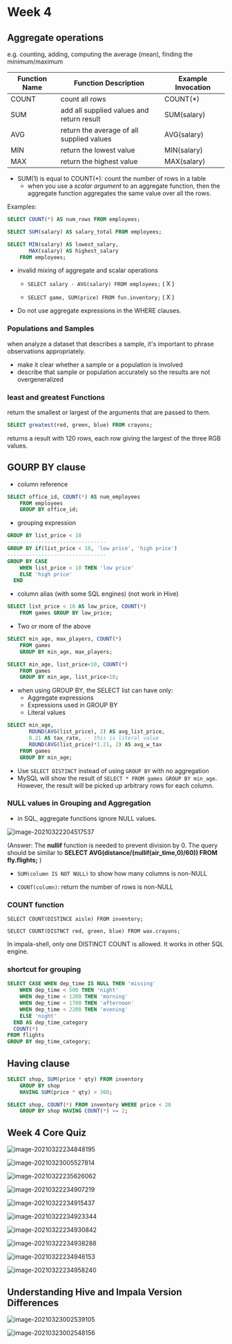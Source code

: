 # Week 4

## Aggregate operations

e.g. counting, adding, computing the average (mean), finding the minimum/maximum

| Function Name | Function Description                      | Example Invocation |
| ------------- | ----------------------------------------- | ------------------ |
| COUNT         | count all rows                            | COUNT(*)           |
| SUM           | add all supplied values and return result | SUM(salary)        |
| AVG           | return the average of all supplied values | AVG(salary)        |
| MIN           | return the lowest value                   | MIN(salary)        |
| MAX           | return the highest value                  | MAX(salary)        |

* SUM(1) is equal to COUNT(*): count the number of rows in a table
  * when you use a *scalar argument* to an aggregate function, then the aggregate function aggregates the same value over all the rows.

Examples:

```sql
SELECT COUNT(*) AS num_rows FROM employees;
```

```sql
SELECT SUM(salary) AS salary_total FROM employees;
```

```sql
SELECT MIN(salary) AS lowest_salary,
	   MAX(salary) AS highest_salary
    FROM employees;
```

* invalid mixing of aggregate and scalar operations

  * `SELECT salary - AVG(salary) FROM employees;` ( X )

  * `SELECT game, SUM(price) FROM fun.inventory;` ( X )

* Do not use aggregate expressions in the WHERE clauses.

### Populations and Samples

when analyze a dataset that describes a sample, it's important to phrase observations appropriately.

* make it clear whether a sample or a population is involved
* describe that sample or population accurately so the results are not overgeneralized

### **least** and **greatest** Functions

return the smallest or largest of the arguments that are passed to them.

```sql
SELECT greatest(red, green, blue) FROM crayons;
```

returns a result with 120 rows, each row giving the largest of the three RGB values.

## GOURP BY clause

* column reference

```sql
SELECT office_id, COUNT(*) AS num_employees
	FROM employees
	GROUP BY office_id;
```

* grouping expression
```sql
GROUP BY list_price < 10
--------------------------------
GROUP BY if(list_price < 10, 'low price', 'high price')
--------------------------------
GROUP BY CASE
	WHEN list_price < 10 THEN 'low price'
	ELSE 'high price'
  END
```

* column alias (with some SQL engines) (not work in Hive)

```sql
SELECT list_price < 10 AS low_price, COUNT(*) 
	FROM games GROUP BY low_price;
```

* Two or more of the above

```sql
SELECT min_age, max_players, COUNT(*)
	FROM games
	GROUP BY min_age, max_players;
```

```sql
SELECT min_age, list_price<10, COUNT(*)
	FROM games
	GROUP BY min_age, list_price<10;
```

* when using GROUP BY, the SELECT list can have only:
  * Aggregate expressions
  * Expressions used in GROUP BY
  * Literal values

```sql
SELECT min_age,
	   ROUND(AVG(list_price), 2) AS avg_list_price,
	   0.21 AS tax_rate, -- this is literal value
	   ROUND(AVG(list_price)*1.21, 2) AS avg_w_tax
	FROM games
	GROUP BY min_age;
```

* Use `SELECT DISTINCT` instead of using `GROUP BY` with no aggregation
* MySQL will show the result of `SELECT * FROM games GROUP BY min_age`. However, the result will be picked up arbitrary rows for each column.

### NULL values in Grouping and Aggregation

* in SQL, aggregate functions ignore NULL values.

![image-20210322204517537](https://i.imgur.com/wx40U7d.png)

(Answer: The **nullif** function is needed to prevent division by 0. The query should be similar to **SELECT AVG(distance/(nullif(air_time,0)/60)) FROM fly.flights;** )

* `SUM(column IS NOT NULL)`  to show how many columns is non-NULL

* `COUNT(column)`: return the number of rows is non-NULL

### COUNT function

`SELECT COUNT(DISTINCE aisle) FROM inventory;`

`SELECT COUNT(DISTNCT red, green, blue) FROM wax.crayons;`

In impala-shell, only one DISTINCT COUNT is allowed. It works in other SQL engine.

### shortcut for grouping

```sql
SELECT CASE WHEN dep_time IS NULL THEN 'missing'
    WHEN dep_time < 500 THEN 'night'
    WHEN dep_time < 1200 THEN 'morning'
    WHEN dep_time < 1700 THEN 'afternoon'
    WHEN dep_time < 2200 THEN 'evening'
    ELSE 'night'
  END AS dep_time_category
  COUNT(*)
FROM flights
GROUP BY dep_time_category; 
```

## Having clause

```sql
SELECT shop, SUM(price * qty) FROM inventory
	GROUP BY shop
	HAVING SUM(price * qty) > 300;
```

```sql
SELECT shop, COUNT(*) FROM inventory WHERE price < 20
	GROUP BY shop HAVING COUNT(*) >= 2;
```

## Week 4 Core Quiz

<img src="https://i.imgur.com/Xcdt56K.png" alt="image-20210322234848195"  />

![image-20210323005527814](https://i.imgur.com/8GwLkiM.png)

![image-20210322235626062](https://i.imgur.com/ohJhM9H.png)

![image-20210322234907219](https://i.imgur.com/QSd40KZ.png)

![image-20210322234915437](https://i.imgur.com/N5HfiSO.png)

![image-20210322234923344](https://i.imgur.com/19q5xLu.png)

![image-20210322234930842](https://i.imgur.com/PKwAwDN.png)

![image-20210322234938288](https://i.imgur.com/llavMFA.png)

![image-20210322234946153](https://i.imgur.com/QfKhfyP.png)

![image-20210322234958240](https://i.imgur.com/O5gPHut.png)

## Understanding Hive and Impala Version Differences

![image-20210323002539105](https://i.imgur.com/apQQG1s.png)

![image-20210323002548156](https://i.imgur.com/YF29zMC.png)

